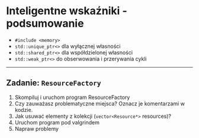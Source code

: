 ﻿<!-- .slide: data-background="#111111" -->

# Inteligentne wskaźniki - podsumowanie

* <!-- .element: class="fragment fade-in" --> <code>#include &lt;memory&gt;</code>
* <!-- .element: class="fragment fade-in" --> <code>std::unique_ptr<></code> dla wyłącznej własności
* <!-- .element: class="fragment fade-in" --> <code>std::shared_ptr<></code> dla współdzielonej własności
* <!-- .element: class="fragment fade-in" --> <code>std::weak_ptr<></code> do obserwowania i przerywania cykli

___

## Zadanie: `ResourceFactory`

1. <!-- .element: class="fragment fade-in" --> Skompiluj i uruchom program ResourceFactory
2. <!-- .element: class="fragment fade-in" --> Czy zauważasz problematyczne miejsca? Oznacz je komentarzami w kodzie.
3. <!-- .element: class="fragment fade-in" --> Jak usuwać elementy z kolekcji (<code>vector&lt;Resource*&gt;</code> resources)?
4. <!-- .element: class="fragment fade-in" --> Uruchom program pod valgrindem
5. <!-- .element: class="fragment fade-in" --> Napraw problemy
